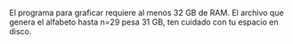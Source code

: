 El programa para graficar requiere al menos 32 GB de RAM. 
El archivo que genera el alfabeto hasta n=29 pesa 31 GB, ten cuidado con tu espacio en disco. 

